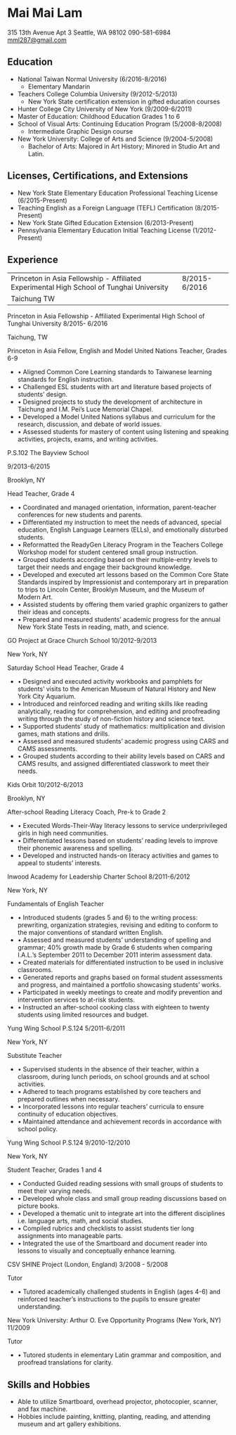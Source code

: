 # Mai Mai Lam

315 13th Avenue Apt 3 Seattle, WA 98102
090-581-6984
[mml287@gmail.com](mailto:mml287@gmail.com)

## Education
* National Taiwan Normal University  (6/2016-8/2016)
  * Elementary Mandarin
* Teachers College Columbia University (9/2012-5/2013)
  * New York State certification extension in gifted education courses
*  Hunter College City University of New York (9/2009-6/2011)
  * Master of Education: Childhood Education Grades 1 to 6
* School of Visual Arts: Continuing Education Program (5/2008-8/2008)
  * Intermediate Graphic Design course
* New York University: College of Arts and Science (9/2004-5/2008)
  * Bachelor of Arts: Majored in Art History; Minored in Studio Art and Latin.

## Licenses, Certifications, and Extensions

* New York State Elementary Education Professional Teaching License (6/2015-Present)
* Teaching English as a Foreign Language (TEFL) Certification (8/2015-Present)
* New York State Gifted Education Extension (6/2013-Present)
* Pennsylvania Elementary Education Initial Teaching License (1/2012-Present)

## Experience
|  | |
| --- | --- |
| Princeton in Asia Fellowship - Affiliated Experimental High School of Tunghai University                                                         |     8/2015- 6/2016|
| Taichung TW | |
<p>Princeton in Asia Fellowship - Affiliated Experimental High School of Tunghai University                                                               8/2015- 6/2016</p>
<p>Taichung, TW</p>
<p>Princeton in Asia Fellow, English and Model United Nations Teacher, Grades 6-9</p>
<ul>
<li>• Aligned Common Core Learning standards to Taiwanese learning standards for English instruction.</li>
<li>• Challenged ESL students with art and literature based projects of students’ design.</li>
<li>• Designed projects to study the development of architecture in Taichung and I.M. Pei’s Luce Memorial Chapel.</li>
<li>• Developed a Model United Nations syllabus and curriculum for the research, discussion, and debate of world issues.</li>
<li>• Assessed students for mastery of content using listening and speaking activities, projects, exams, and writing activities.</li>
</ul>

<p>P.S.102 The Bayview School</p>                                                                                                                         9/2013-6/2015</p>
<p>Brooklyn, NY</p>
<p>Head Teacher, Grade 4</p>
<ul>
<li>• Coordinated and managed orientation, information, parent-teacher conferences for new students and parents.</li>
<li>• Differentiated my instruction to meet the needs of advanced, special education, English Language Learners (ELLs), and emotionally disturbed students.</li>
<li>• Reformatted the ReadyGen Literacy Program in the Teachers College Workshop model for student centered small group instruction.</li>
<li>• Grouped students according based on their multiple-entry levels to target their needs and engage their background knowledge.</li>
<li>• Developed and executed art lessons based on the Common Core State Standards inspired by Impressionist and contemporary art in preparation to trips to Lincoln Center, Brooklyn Museum, and the Museum of Modern Art.</li>
<li>• Assisted students by offering them varied graphic organizers to gather their ideas and concepts.</li>
<li>• Prepared and measured students’ academic progress for the annual New York State Tests in reading, math, and science.</li>
</ul>

<p>GO Project at Grace Church School                                                                                                                     10/2012-9/2013</p>
<p>New York, NY</p>
<p>Saturday School Head Teacher, Grade 4</p>
<ul>
<li>• Designed and executed activity workbooks and pamphlets for students’ visits to the American Museum of Natural History and New York City Aquarium.</li>
<li>• Introduced and reinforced reading and writing skills like reading analytically, reading for comprehension, and editing and proofreading writing through the study of non-fiction history and science text.</li>
<li>• Supported students’ study of mathematics: multiplication and division games, math stations and drills.</li>
<li>• Assessed and measured students’ academic progress using CARS and CAMS assessments.</li>
<li>• Grouped students according to their ability levels based on CARS and CAMS results, and assigned differentiated classwork to meet their needs.</li>
</ul>

<p>Kids Orbit                                                                                                                                              10/2012-6/2013</p>
<p>Brooklyn, NY</p>
<p>After-school Reading Literacy Coach, Pre-k to Grade 2</p>
<ul>
<li>• Executed Words-Their-Way literacy lessons to service underprivileged girls in high need communities.</li>
<li>• Differentiated lessons based on students’ reading levels to improve their phonemic awareness and spelling.</li>
<li>• Developed and instructed hands-on literacy activities and games to appeal to students’ interests.</li>
</ul>

<p>Inwood Academy for Leadership Charter School                                                                                                             8/2011-6/2012</p>
<p>New York, NY</p>
<p>Fundamentals of English Teacher</p>
<ul>
<li>• Introduced students (grades 5 and 6) to the writing process: prewriting, organization strategies, revising and editing to conform to the major conventions of standard written English.</li>
<li>• Assessed and measured students’ understanding of spelling and grammar; 40% growth made by Grade 6 students when comparing I.A.L.’s September 2011 to December 2011 interim assessment data.</li>
<li>• Created materials for differentiated instruction to be used in inclusive classrooms.</li>
<li>• Generated reports and graphs based on formal student assessments and progress, and maintained a portfolio showcasing students’ works.</li>
<li>• Participated in weekly meetings to create and modify prevention and intervention services to at-risk students.</li>
<li>• Instructed an after-school cooking class with eighteen to twenty students using limited resources and budget.</li>
</ul>


<p>Yung Wing School P.S.124                                                                                                                                   5/2011-6/2011</p>
<p>New York, NY
<p>Substitute Teacher
<ul>
<li>• Supervised students in the absence of their teacher, within a classroom, during lunch periods, on school grounds and at school activities.</li>
<li>• Adhered to teach programs established by core teachers and prepared outlines when necessary.</li>
<li>• Incorporated lessons into regular teachers’ curricula to ensure continuity of education objectives.</li>
<li>• Maintained attendance and achievement records in accordance with school policy.</li>
</ul>

<p>Yung Wing School P.S.124                                                                                                                                   9/2010-12/2010</p>
<p>New York, NY</p>
<p>Student Teacher, Grades 1 and 4</p>
<ul>
<li>• Conducted Guided reading sessions with small groups of students to meet their varying needs.</li>
<li>• Developed whole class and small group reading discussions based on picture books.</li>
<li>• Developed a thematic unit to integrate art into the different disciplines i.e. language arts, math, and social studies.</li>
<li>• Compiled rubrics and checklists to assist students tier long assignments into manageable parts.</li>
<li>• Integrated the use of the Smartboard and document reader into lessons to visually and conceptually enhance learning.</li>
</ul>

<p>CSV SHINE Project (London, England)                                                                                                                      3/2008 - 5/2008</p>
<p>Tutor</p>
<ul>
<li>• Tutored academically challenged students in English (ages 4-6) and reinforced teacher’s instructions to the pupils to ensure greater understanding.</li>
</ul>

<p>New York University: Arthur O. Eve Opportunity Programs (New York, NY)                                                                                          11/2009</p>
<p>Tutor</p>
<ul>
<li>• Tutored students in elementary Latin grammar and composition, and proofread translations for clarity.</li>
</ul>

## Skills and Hobbies
* Able to utilize Smartboard, overhead projector, photocopier, scanner, and fax machine.
* Hobbies include painting, knitting, planting, reading, and attending museum and art gallery exhibitions.
